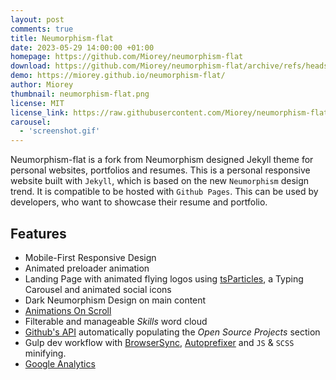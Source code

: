 ```yaml
---
layout: post
comments: true
title: Neumorphism-flat
date: 2023-05-29 14:00:00 +01:00
homepage: https://github.com/Miorey/neumorphism-flat
download: https://github.com/Miorey/neumorphism-flat/archive/refs/heads/master.zip
demo: https://miorey.github.io/neumorphism-flat/
author: Miorey
thumbnail: neumorphism-flat.png
license: MIT
license_link: https://raw.githubusercontent.com/Miorey/neumorphism-flat/master/LICENSE
carousel:
  - 'screenshot.gif'
---
```


Neumorphism-flat is a fork from Neumorphism designed Jekyll theme for personal websites, portfolios and resumes.
This is a personal responsive website built with `Jekyll`, which is based on the new `Neumorphism` design trend. It is compatible to be hosted with `Github Pages`. This can be used by developers, who want to showcase their resume and portfolio.

## Features

* Mobile-First Responsive Design
* Animated preloader animation
* Landing Page with animated flying logos using [tsParticles](https://particles.js.org/), a Typing Carousel and animated social icons
* Dark Neumorphism Design on main content
* [Animations On Scroll](https://michalsnik.github.io/aos/)
* Filterable and manageable *Skills* word cloud
* [Github's API](https://developer.github.com/v3/) automatically populating the *Open Source Projects* section
* Gulp dev workflow with [BrowserSync](https://browsersync.io/), [Autoprefixer](https://autoprefixer.github.io/) and `JS` & `SCSS` minifying.
* [Google Analytics](https://analytics.google.com/)
  